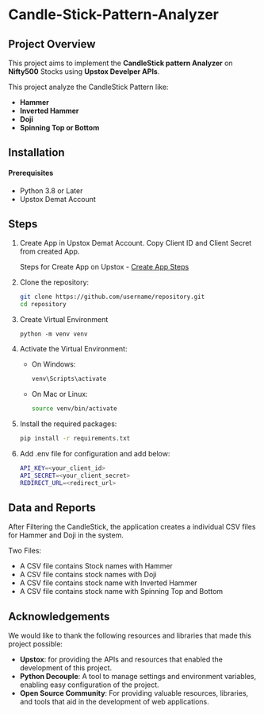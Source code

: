 # Candle-Stick-Pattern-Analyzer


## Project Overview
This project aims to implement the **CandleStick pattern Analyzer** on **Nifty500** Stocks using **Upstox Develper APIs**.

This project analyze the CandleStick Pattern like:
* **Hammer**
* **Inverted Hammer**
* **Doji**
* **Spinning Top or Bottom**


## Installation

#### Prerequisites
* Python 3.8 or Later
* Upstox Demat Account

## Steps

1. Create App in Upstox Demat Account. Copy Client ID and Client Secret from created App.

    Steps for Create App on Upstox -
[Create App Steps](https://help.upstox.com/support/solutions/articles/258159-how-to-create-an-api-app-)


2. Clone the repository:
    ```bash
    git clone https://github.com/username/repository.git
    cd repository
    ```

3. Create Virtual Environment
    ```
    python -m venv venv
    ```

4. Activate the Virtual Environment:

    * On Windows:

        ```bash
        venv\Scripts\activate
        ```

    * On Mac or Linux:

        ```bash
        source venv/bin/activate
        ```

5. Install the required packages:

    ```bash
    pip install -r requirements.txt
    ```

6. Add .env file for configuration and add below:

    ```bash
    API_KEY=<your_client_id>
    API_SECRET=<your_client_secret>
    REDIRECT_URL=<redirect_url>
    ```

## Data and Reports

After Filtering the CandleStick, the application creates a individual CSV files for Hammer and Doji in the system.

Two Files:
 - A CSV file contains Stock names with Hammer
 - A CSV file contains stock names with Doji
 - A CSV file contains stock name with Inverted Hammer
 - A CSV file contains stock name with Spinning Top and Bottom


## Acknowledgements

We would like to thank the following resources and libraries that made this project possible:

* **Upstox**: for providing the APIs and resources that enabled the development of this project.
* **Python Decouple**: A tool to manage settings and environment variables, enabling easy configuration of the project.
* **Open Source Community**: For providing valuable resources, libraries, and tools that aid in the development of web applications.
